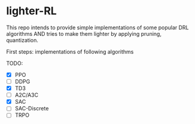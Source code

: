 # lighter-RL

This repo intends to provide simple implementations of some popular DRL algorithms AND tries to make them lighter by applying pruning, quantization.

First steps: implementations of following algorithms

TODO:
- [x] PPO
- [ ] DDPG
- [x] TD3
- [ ] A2C/A3C
- [x] SAC
- [ ] SAC-Discrete
- [ ] TRPO

